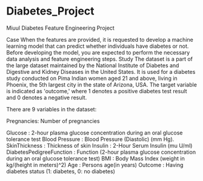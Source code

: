 # Diabetes_Project
Miuul Diabetes Feature Engineering Project 

Case
When the features are provided, it is requested to develop a machine learning model that can predict whether individuals have diabetes or not. Before developing the model, you are expected to perform the necessary data analysis and feature engineering steps.
Study
The dataset is a part of the large dataset maintained by the National Institute of Diabetes and Digestive and Kidney Diseases in the United States. It is used for a diabetes study conducted on Pima Indian women aged 21 and above, living in Phoenix, the 5th largest city in the state of Arizona, USA. The target variable is indicated as 'outcome,' where 1 denotes a positive diabetes test result and 0 denotes a negative result.

There are 9 variables in the dataset:

Pregnancies: Number of pregnancies  

Glucose : 2-hour plasma glucose concentration during an oral glucose tolerance test 
Blood Pressure : Blood Pressure (Diastolic) (mm Hg). 
SkinThickness : Thickness of skin 
Insulin : 2-Hour Serum Insulin (mu U/ml) 
DiabetesPedigreeFunction : Function (2-hour plasma glucose concentration during an oral glucose tolerance test)
BMI : Body Mass Index (weight in kg/(height in meters)^2) 
Age : Persons age(in years) 
Outcome : Having diabetes status (1: diabetes, 0: no diabetes) 


 
